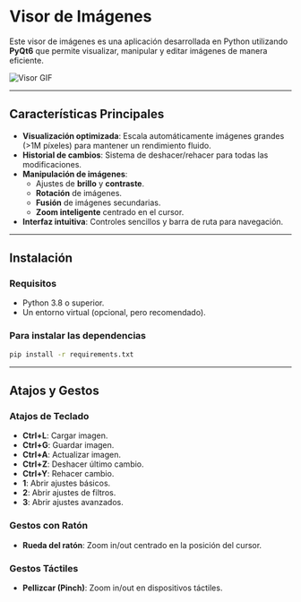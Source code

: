 # Visor de Imágenes

Este visor de imágenes es una aplicación desarrollada en Python utilizando **PyQt6** que permite visualizar, manipular y editar imágenes de manera eficiente.

![Visor GIF](Resources/visor_imagen/visor_imagen.gif)

---

## **Características Principales**
- **Visualización optimizada**: Escala automáticamente imágenes grandes (>1M píxeles) para mantener un rendimiento fluido.
- **Historial de cambios**: Sistema de deshacer/rehacer para todas las modificaciones.
- **Manipulación de imágenes**:
  - Ajustes de **brillo** y **contraste**.
  - **Rotación** de imágenes.
  - **Fusión** de imágenes secundarias.
  - **Zoom inteligente** centrado en el cursor.
- **Interfaz intuitiva**: Controles sencillos y barra de ruta para navegación.

---

## **Instalación**

### **Requisitos**
- Python 3.8 o superior.
- Un entorno virtual (opcional, pero recomendado).

### **Para instalar las dependencias**
   ```bash
   pip install -r requirements.txt
   ```

---

## **Atajos y Gestos**

### **Atajos de Teclado**
- **Ctrl+L**: Cargar imagen.
- **Ctrl+G**: Guardar imagen.
- **Ctrl+A**: Actualizar imagen.
- **Ctrl+Z**: Deshacer último cambio.
- **Ctrl+Y**: Rehacer cambio.
- **1**: Abrir ajustes básicos.
- **2**: Abrir ajustes de filtros.
- **3**: Abrir ajustes avanzados.

### **Gestos con Ratón**
- **Rueda del ratón**: Zoom in/out centrado en la posición del cursor.

### **Gestos Táctiles**
- **Pellizcar (Pinch)**: Zoom in/out en dispositivos táctiles.